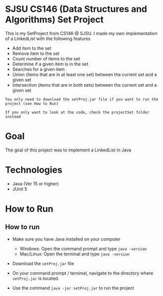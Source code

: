 # SJSU CS146 (Data Structures and Algorithms) Set Project
This is my SetProject from CS146 @ SJSU. I made my own implementation of a LinkedList with the following features
  - Add item to the set
  - Remove item to the set
  - Count number of items to the set
  - Determine if a given item is in the set
  - Searches for a given item
  - Union (items that are in at least one set) between the current set and a given set
  - Intersection (items that are in both sets) between the current set and a given set

``You only need to download the setProj.jar file if you want to run the project (see How to Run)``

``If you only want to look at the code, check the projectSet folder instead``

# Goal 
The goal of this project was to implement a LinkedList in Java 

# Technologies 
- Java (Ver 15 or higher)
- JUnit 5

# How to Run 
## How to run 
- Make sure you have Java installed on your computer 
  - Windows: Open the command prompt and type ``java -version``
  - Mac/Linux: Open the terminal and type ``java -version``

- Download the ``setProj.jar`` file
- On your command prompt / ternimal, navigate to the directory where ``setProj.jar`` is located.
- Use the command ``java -jar setProj.jar`` to run the project

